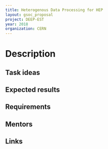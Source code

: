 ```yaml
---
title: Heterogenous Data Processing for HEP
layout: gsoc_proposal
project: DEEP-EST
year: 2018
organization: CERN
---
```


# Description

## Task ideas

## Expected results

## Requirements

## Mentors

## Links
